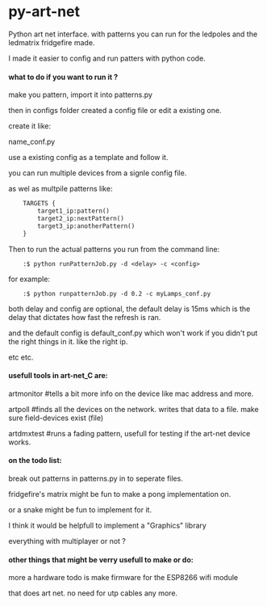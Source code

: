 py-art-net
==========

Python art net interface. with patterns you can run for the ledpoles and the ledmatrix fridgefire made.


I made it easier to config and run patters with python code.


#### what to do if you want to run it ?

make you pattern, import it into patterns.py

then in configs folder created a config file or edit a existing one.

create it like:

name_conf.py

use a existing config as a template and follow it.

you can run multiple devices from a signle config file.

as wel as multpile patterns like:


```python
	TARGETS {
		target1_ip:pattern()
		target2_ip:nextPattern()
		target3_ip:anotherPattern()
	}
```

Then to run the actual patterns you run from the command line:

```shell
	:$ python runPatternJob.py -d <delay> -c <config>
```

for example:

```shell
	:$ python runpatternJob.py -d 0.2 -c myLamps_conf.py
```

both delay and config are optional,
the default delay is 15ms which is the delay that dictates how fast the refresh is ran.

and the default config is default_conf.py
which won't work if you didn't put the right things in it. like the right ip.

etc etc.


#### usefull tools in art-net_C are:

artmonitor <ip>		#tells a bit more info on the device like mac address and more.

artpoll <broadcast> 	#finds all the devices on the network. writes that data to a file. make sure field-devices exist (file)

artdmxtest <ip>		#runs a fading pattern, usefull for testing if the art-net device works.



#### on the todo list:

break out patterns in patterns.py in to seperate files.

fridgefire's matrix might be fun to make a pong implementation on.

or a snake might be fun to implement for it.

I think it would be helpfull to implement a "Graphics" library

everything with multiplayer or not ?


#### other things that might be verry usefull to make or do:

more a hardware todo is make firmware for the ESP8266 wifi module

that does art net. no need for utp cables any more.

